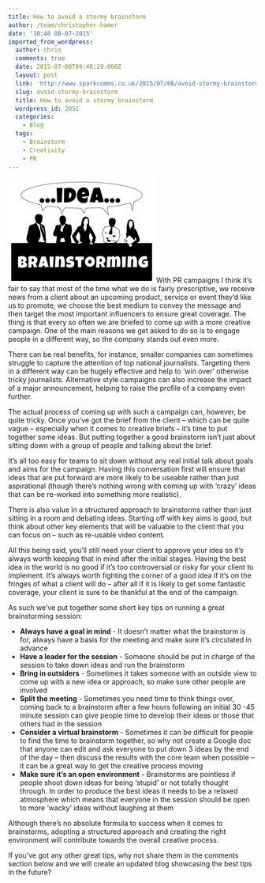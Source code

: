 ```yaml
---
title: How to avoid a stormy brainstorm
author: /team/christopher-hamer
date: '10:48 08-07-2015'
imported_from_wordpress:
  author: chris
  comments: true
  date: 2015-07-08T09:48:29.000Z
  layout: post
  link: 'http://www.sparkcomms.co.uk/2015/07/08/avoid-stormy-brainstorm/'
  slug: avoid-stormy-brainstorm
  title: How to avoid a stormy brainstorm
  wordpress_id: 2051
  categories:
    - Blog
  tags:
    - Brainstorm
    - Creativity
    - PR
---
```


![Brainstorm](Brainstorm-300x212.png)With PR campaigns I think it’s fair to say that most of the time what we do is fairly prescriptive, we receive news from a client about an upcoming product, service or event they’d like us to promote, we choose the best medium to convey the message and then target the most important influencers to ensure great coverage. The thing is that every so often we are briefed to come up with a more creative campaign. One of the main reasons we get asked to do so is to engage people in a different way, so the company stands out even more.

There can be real benefits, for instance, smaller companies can sometimes struggle to capture the attention of top national journalists. Targeting them in a different way can be hugely effective and help to ‘win over’ otherwise tricky journalists. Alternative style campaigns can also increase the impact of a major announcement, helping to raise the profile of a company even further. 

The actual process of coming up with such a campaign can, however, be quite tricky. Once you’ve got the brief from the client – which can be quite vague – especially when it comes to creative briefs – it’s time to put together some ideas. But putting together a good brainstorm isn’t just about sitting down with a group of people and talking about the brief.

It’s all too easy for teams to sit down without any real initial talk about goals and aims for the campaign. Having this conversation first will ensure that ideas that are put forward are more likely to be useable rather than just aspirational (though there’s nothing wrong with coming up with ‘crazy’ ideas that can be re-worked into something more realistic).

There is also value in a structured approach to brainstorms rather than just sitting in a room and debating ideas. Starting off with key aims is good, but think about other key elements that will be valuable to the client that you can focus on – such as re-usable video content.

All this being said, you’ll still need your client to approve your idea so it’s always worth keeping that in mind after the initial stages. Having the best idea in the world is no good if it’s too controversial or risky for your client to implement. It’s always worth fighting the corner of a good idea if it’s on the fringes of what a client will do – after all if it is likely to get some fantastic coverage, your client is sure to be thankful at the end of the campaign.

As such we’ve put together some short key tips on running a great brainstorming session:

  * **Always have a goal in mind** - It doesn’t matter what the brainstorm is for, always have a basis for the meeting and make sure it’s circulated in advance
  * **Have a leader for the session** - Someone should be put in charge of the session to take down ideas and run the brainstorm 
  * **Bring in outsiders** - Sometimes it takes someone with an outside view to come up with a new idea or approach, so make sure other people are involved
  * **Split the meeting** - Sometimes you need time to think things over, coming back to a brainstorm after a few hours following an initial 30 -45 minute session can give people time to develop their ideas or those that others had in the session
  * **Consider a virtual brainstorm** - Sometimes it can be difficult for people to find the time to brainstorm together, so why not create a Google doc that anyone can edit and ask everyone to put down 3 ideas by the end of the day – then discuss the results with the core team when possible – it can be a great way to get the creative process moving
  * **Make sure it’s an open environment** - Brainstorms are pointless if people shoot down ideas for being ‘stupid’ or not totally thought through. In order to produce the best ideas it needs to be a relaxed atmosphere which means that everyone in the session should be open to more ‘wacky’ ideas without laughing at them

Although there’s no absolute formula to success when it comes to brainstorms, adopting a structured approach and creating the right environment will contribute towards the overall creative process.

If you’ve got any other great tips, why not share them in the comments section below and we will create an updated blog showcasing the best tips in the future?

